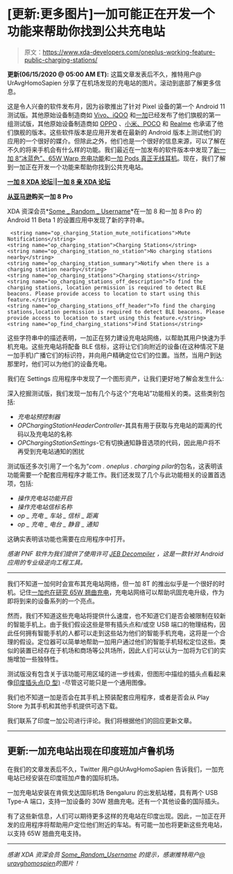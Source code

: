 # [更新:更多图片]一加可能正在开发一个功能来帮助你找到公共充电站

> 原文：<https://www.xda-developers.com/oneplus-working-feature-public-charging-stations/>

**更新(06/15/2020 @ 05:00 AM ET):** 这篇文章发表后不久，推特用户@ UrAvgHomoSapien 分享了在机场发现的充电站的图片。滚动到底部了解更多信息。

这是令人兴奋的软件发布月，因为谷歌推出了针对 Pixel 设备的第一个 Android 11 测试版。其他原始设备制造商如 [Vivo、iQOO](https://www.xda-developers.com/download-iqoo-3-5g-4g-vivo-nex-3s-android-11-beta-1-build/) 和[一加](https://www.xda-developers.com/oneplus-8-oneplus-8-pro-android-11-beta-download/)已经发布了他们旗舰的第一组测试版，其他原始设备制造商如 [OPPO](https://www.xda-developers.com/oppo-find-x2-find-x2-pro-android-11-beta/) 、[小米、POCO](https://www.xda-developers.com/xiaomi-mi-10-pro-poco-f2-pro-android-11-beta-miui-11-12/) 和 [Realme](https://www.xda-developers.com/realme-x50-pro-android-11-beta/) 也承诺了他们旗舰的版本。这些软件版本是应用开发者在最新的 Android 版本上测试他们的应用的一个很好的媒介。但除此之外，他们也是一个很好的信息来源，可以了解在不久的将来手机会有什么样的功能。我们最近在一加发布的软件版本中发现了[新一加 8“冰蓝色”、65W Warp 充电功能](https://www.xda-developers.com/oneplus-8-ice-blue-color-65w-super-warp-charging-revealed-android-11-beta/)和[一加 Pods 真正无线耳机](https://www.xda-developers.com/oneplus-pods-truly-wireless-earbuds-android-11-beta/)。现在，我们了解到一加正在开发一个功能来帮助你找到公共充电站。

**[一加 8 XDA 论坛](https://forum.xda-developers.com/oneplus-8)**|**|[一加 8 亲 XDA 论坛](https://forum.xda-developers.com/oneplus-8-pro)**

**[从亚马逊](https://www.amazon.in/gp/product/B077PWK5BY/?tag=xdaportalin-21)购买一加 8 Pro**

XDA 资深会员*[Some _ Random _ Username](https://forum.xda-developers.com/member.php?u=8234677)*在一加 8 和一加 8 Pro 的 Android 11 Beta 1 的设置应用中发现了新的字符串。

```
 <string name="op_charging_Station_mute_notifications">Mute Notifications</string>
<string name="op_charging_station">Charging Stations</string>
<string name="op_charging_station_no_station">No charging stations nearby</string>
<string name="op_charging_station_summary">Notify when there is a charging station nearby</string>
<string name="op_charging_stations">Charging stations</string>
<string name="op_charging_stations_off_description">To find the charging stations, location permission is required to detect BLE beacons. Please provide access to location to start using this feature.</string>
<string name="op_charging_stations_off_header">To find the charging stations,location permission is required to detect BLE beacons. Please provide access to location to start using this feature.</string>
<string name="op_find_charging_stations">Find Stations</string> 
```

这些字符串中的描述表明，一加正在努力建设充电站网络，以帮助其用户快速为手机充电。这些充电站将配备 BLE 信标，这将让它们向附近的设备(在这种情况下是一加手机)广播它们的标识符，并向用户精确定位它们的位置。当然，当用户到达那里时，他们可以为他们的设备充电。

我们在 Settings 应用程序中发现了一个图形资产，让我们更好地了解会发生什么:

深入挖掘测试版，我们发现一加有几个与这个“充电站”功能相关的类。这些类别包括:

*   *充电站预控制器*
*   *OPChargingStationHeaderController*-其具有用于获取与充电站的距离的代码以及充电站的名称
*   *OPChargingStationSettings*-它有切换通知静音选项的代码，因此用户将不再受到充电站通知的困扰

测试版还多次引用了一个名为“*com . oneplus . charging pilar*的包名，这表明该功能需要一个配套应用程序才能工作。我们还发现了几个与此功能相关的设置首选项，包括:

*   *操作充电站功能开启*
*   *操作充电站信标名称*
*   *op _ 充电 _ 车站 _ 信标 _ 距离*
*   *op _ 充电 _ 电台 _ 静音 _ 通知*

这确实表明该功能也需要在应用程序中打开。

*感谢 PNF 软件为我们提供了使用许可 [JEB Decompiler](https://www.pnfsoftware.com/?aid=xdadev) ，这是一款针对 Android 应用的专业级逆向工程工具。*

* * *

我们不知道一加何时会宣布其充电站网络，但一加 8T 的推出似乎是一个很好的时机。记住[一加也在研究 65W 翘曲充电](https://www.xda-developers.com/oneplus-8-ice-blue-color-65w-super-warp-charging-revealed-android-11-beta/)，充电站网络可以帮助巩固充电升级，作为即将到来的设备系列的一个亮点。

然而，我们不知道这些充电站将提供什么速度，也不知道它们是否会被限制在较新的智能手机上。由于我们假设这些是带有插头点和/或空 USB 端口的物理结构，因此任何拥有智能手机的人都可以走到这些站为他们的智能手机充电，这将是一个合理的假设。定位器可以简单地帮助一加用户通过他们的智能手机轻松定位这些。类似的装置已经存在于机场和商场等公共场所，因此人们可以认为一加将为它们的实施增加一些独特性。

测试版没有包含关于该功能可用区域的进一步线索，但图形中描绘的插头点看起来像[印度插头点(D 型)](https://www.worldstandards.eu/electricity/plugs-and-sockets/) -尽管这可能只是一个通用图像。

我们也不知道一加是否会在其手机上预装配套应用程序，或者是否会从 Play Store 为其手机和其他手机提供可选下载。

我们联系了印度一加公司进行评论。我们将根据他们的回应更新文章。

* * *

## 更新:一加充电站出现在印度班加卢鲁机场

在我们的文章发表后不久，Twitter 用户@UrAvgHomoSapien 告诉我们，一加充电站已经安装在印度班加卢鲁的国际机场。

一加充电站安装在肯佩戈达国际机场 Bengaluru 的出发航站楼，具有两个 USB Type-A 端口，支持一加设备的 30W 翘曲充电。还有一个其他设备的国际插头。

有了这些新信息，人们可以期待更多这样的充电站在印度出现。因此，一加正在开发的应用程序将帮助用户定位他们附近的车站。有可能一加也将更新这些充电站，以支持 65W 翘曲充电支持。

* * *

*感谢 XDA 资深会员 [Some_Random_Username](https://forum.xda-developers.com/member.php?u=8234677) 的提示，感谢推特用户[@ uravghomospien](https://twitter.com/UrAvgHomoSapien)的图片！*